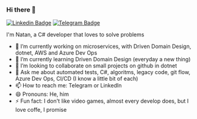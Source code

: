 ### Hi there 👋

[![Linkedin Badge](https://img.shields.io/badge/-natancmacedo-blue?style=flat-square&logo=Linkedin&logoColor=white&link=https://www.linkedin.com/in/natancmacedo/)](https://www.linkedin.com/in/natancmacedo/)
[![Telegram Badge](https://img.shields.io/badge/-natancmacedo-2CA5E0?style=flat-square&labelColor=white&logo=telegram&logoColor=white&link=https://t.me/natancmacedo)](https://t.me/natancmacedo)


I'm Natan, a C# developer that loves to solve problems

- 🔭 I’m currently working on microservices, with Driven Domain Design, dotnet, AWS and Azure Dev Ops
- 🌱 I’m currently learning Driven Domain Design (everyday a new thing)
- 👯 I’m looking to collaborate on small projects on github in dotnet
- 💬 Ask me about automated tests, C#, algoritms, legacy code, git flow, Azure Dev Ops, CI/CD (I know a little bit of each)
- 📫 How to reach me: Telegram or LinkedIn
- 😄 Pronouns: He, him
- ⚡ Fun fact: I don't like video games, almost every develop does, but I love coffe, I promise
